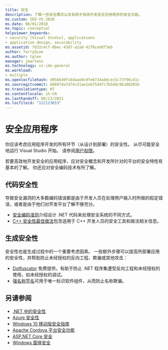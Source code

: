 ```yaml
---
title: 安全
description: 了解一些安全概念以及有助于有效开发安全应用程序的安全功能。
ms.custom: SEO-VS-2020
ms.date: 06/01/2018
ms.topic: conceptual
helpviewer_keywords:
- security [Visual Studio], applications
- application design, securability
ms.assetid: 7d32c4cf-8bec-4307-a2a8-42f0ceddf3eb
author: TerryGLee
ms.author: tglee
manager: jmartens
ms.technology: vs-ide-general
ms.workload:
- multiple
ms.openlocfilehash: d95b640fc6daae8c9fe6734ab6cec5c73f96cd1c
ms.sourcegitcommit: 68897da7d74c31ae1ebf5d47c7b5ddc9b108265b
ms.translationtype: HT
ms.contentlocale: zh-CN
ms.lasthandoff: 08/13/2021
ms.locfileid: "122123653"
---
```

# <a name="secure-applications"></a>安全应用程序

你应该考虑应用程序开发的所有环节（从设计到部署）的安全性。 从尽可能安全地运行 Visual Studio 开始。 请参阅[用户权限](../ide/user-permissions-and-visual-studio.md)。

若要高效地开发安全的应用程序，应对安全概念和开发所针对的平台的安全特性有基本的了解。 你还应对安全编码技术有所了解。

## <a name="code-for-security"></a>代码安全性

导致安全漏洞的大多数编码错误都是由于开发人员在处理用户输入时所做的假定错误，或者是由于他们对开发平台了解不够充分。

- [安全编码准则](/dotnet/standard/security/secure-coding-guidelines)介绍设计 .NET 代码来处理安全系统的不同方式。
- [C++ 安全性最佳做法](/cpp/top/security-best-practices-for-cpp)包含适用于 C++ 开发人员的安全工具和做法相关信息。

## <a name="build-for-security"></a>生成安全性

安全性也是生成过程中的一个重要考虑因素。 一些额外步骤可以提高所部署应用的安全性，并帮助防止未经授权的反向工程、欺骗或其他攻击：

- [Dotfuscator](dotfuscator/index.md) 免费提供，有助于防止 .NET 程序集遭受反向工程和未经授权的使用，如未经授权的调试。
- [强名称签名](managing-assembly-and-manifest-signing.md)可用于唯一标识软件组件，从而防止名称欺骗。

## <a name="see-also"></a>另请参阅

- [.NET 中的安全性](/dotnet/standard/security/index)
- [Azure 安全性](/azure/security/)
- [Windows 10 移动版安全指南](/windows/security/threat-protection/windows-10-mobile-security-guide)
- [Apache Cordova 平台安全功能](/previous-versions/visualstudio/cross-platform/tools-for-cordova/security/best-practices?view=toolsforcordova-2017&preserve-view=true)
- [ASP.NET Core 安全](/aspnet/core/security/?view=aspnetcore-2.1&preserve-view=true)
- [Windows 窗体安全](/dotnet/framework/winforms/windows-forms-security)
